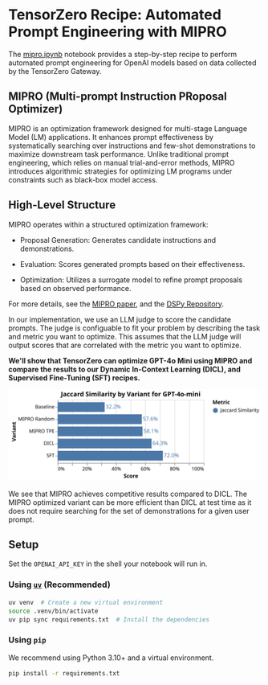 # TensorZero Recipe: Automated Prompt Engineering with MIPRO

The [mipro.ipynb](mipro.ipynb) notebook provides a step-by-step recipe to perform automated prompt engineering for OpenAI models based on data collected by the TensorZero Gateway.

## MIPRO (Multi-prompt Instruction PRoposal Optimizer)

MIPRO is an optimization framework designed for multi-stage Language Model (LM) applications. It enhances prompt effectiveness by systematically searching over instructions and few-shot demonstrations to maximize downstream task performance. Unlike traditional prompt engineering, which relies on manual trial-and-error methods, MIPRO introduces algorithmic strategies for optimizing LM programs under constraints such as black-box model access.

## High-Level Structure

MIPRO operates within a structured optimization framework:

- Proposal Generation: Generates candidate instructions and demonstrations.

- Evaluation: Scores generated prompts based on their effectiveness.

- Optimization: Utilizes a surrogate model to refine prompt proposals based on observed performance.

For more details, see the [MIPRO paper](https://arxiv.org/abs/2406.11695v1), and the [DSPy Repository](https://github.com/stanfordnlp/dspy).

In our implementation, we use an LLM judge to score the candidate prompts. The judge is configuable to fit your problem by describing the task and metric you want to optimize. This assumes that the LLM judge will output scores that are correlated with the metric you want to optimize.

**We'll show that TensorZero can optimize GPT-4o Mini using MIPRO and compare the results to our Dynamic In-Context Learning (DICL), and Supervised Fine-Tuning (SFT) recipes.**

<p align="center">
  <img src="visualization.svg" alt="Metrics by Variant" />
</p>

We see that MIPRO achieves competitive results compared to DICL. The MIPRO optimized variant can be more efficient than DICL at test time as it does not require searching for the set of demonstrations for a given user prompt.

## Setup

Set the `OPENAI_API_KEY` in the shell your notebook will run in.

### Using [`uv`](https://github.com/astral-sh/uv) (Recommended)

```bash
uv venv  # Create a new virtual environment
source .venv/bin/activate
uv pip sync requirements.txt  # Install the dependencies
```

### Using `pip`

We recommend using Python 3.10+ and a virtual environment.

```bash
pip install -r requirements.txt
```
